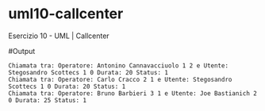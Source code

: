 # uml10-callcenter
Esercizio 10 - UML | Callcenter

#Output
```
Chiamata tra: Operatore: Antonino Cannavacciuolo 1 2 e Utente: Stegosandro Scottecs 1 0 Durata: 20 Status: 1
Chiamata tra: Operatore: Carlo Cracco 2 1 e Utente: Stegosandro Scottecs 1 0 Durata: 20 Status: 1
Chiamata tra: Operatore: Bruno Barbieri 3 1 e Utente: Joe Bastianich 2 0 Durata: 25 Status: 1

```
